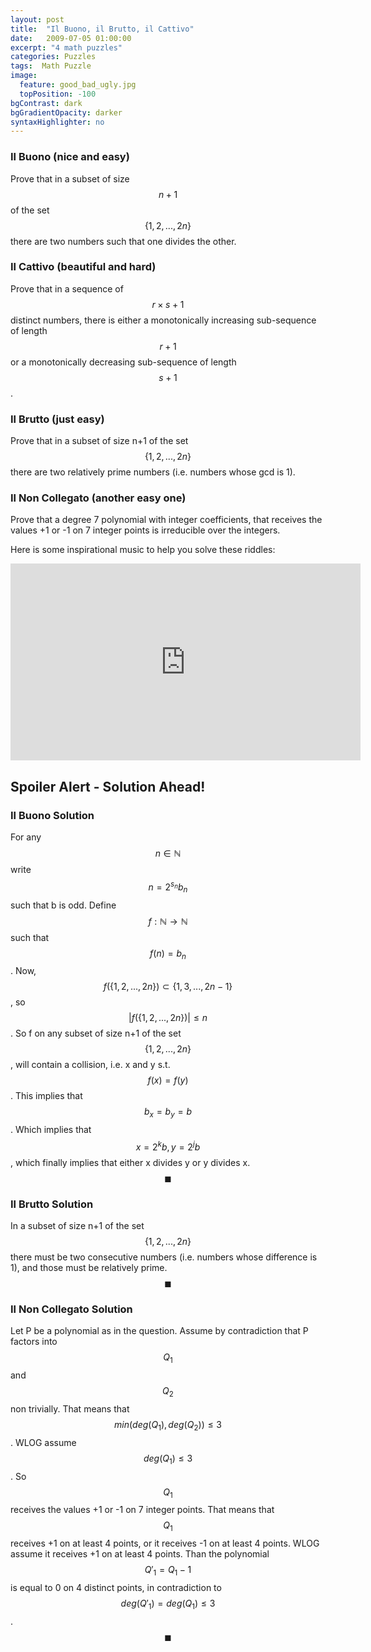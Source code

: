 ```yaml
---
layout: post
title:  "Il Buono, il Brutto, il Cattivo"
date:   2009-07-05 01:00:00
excerpt: "4 math puzzles"
categories: Puzzles
tags:  Math Puzzle
image:
  feature: good_bad_ugly.jpg
  topPosition: -100
bgContrast: dark
bgGradientOpacity: darker
syntaxHighlighter: no
---
```

### Il Buono (nice and easy)

Prove that in a subset of size $$n+1$$ of the set $$\{1, 2, ..., 2n\}$$ there are two numbers such that one divides the other.

### Il Cattivo (beautiful and hard)

Prove that in a sequence of $$r\times s+1$$ distinct numbers, there is either a monotonically increasing sub-sequence of length $$r+1$$ or a monotonically decreasing sub-sequence of length $$s+1$$.

### Il Brutto (just easy)

Prove that in a subset of size n+1 of the set $$\{1, 2, ..., 2n\}$$ there are two relatively prime numbers (i.e. numbers whose gcd is 1).

### Il Non Collegato (another easy one)

Prove that a degree 7 polynomial with integer coefficients, that receives the values +1 or -1 on 7 integer points is irreducible over the integers.

Here is some inspirational music to help you solve these riddles:

<iframe width="560" height="315" src="https://www.youtube.com/embed/4aniv65Mw8I?start=6" frameborder="0" allow="accelerometer; autoplay; encrypted-media; gyroscope; picture-in-picture" allowfullscreen></iframe>

## Spoiler Alert - Solution Ahead!

### Il Buono Solution

For any $$n \in \mathbb{N}$$ write $$n = 2^{s_n}b_n$$ such that b is odd. Define $$f:\mathbb{N}\rightarrow\mathbb{N}$$ such that
$$f(n) = b_n$$. Now, $$f(\{1, 2, ..., 2n\}) \subset \{1, 3, ..., 2n - 1\}$$, so $$|f(\{1, 2, ..., 2n\})| \le n$$. So f on any subset of size n+1 of the set $$\{1, 2, ..., 2n\}$$, will contain a collision, i.e. x and y s.t. $$f(x) = f(y)$$. This implies that $$b_x = b_y = b$$. Which implies that $$x = 2^{k}b, y = 2^{j}b$$, which finally implies that either x divides y or y divides x. $$\blacksquare$$

### Il Brutto Solution

In a subset of size n+1 of the set $$\{1, 2, ..., 2n\}$$ there must be two consecutive numbers (i.e. numbers whose difference is 1), and those must be relatively prime. $$\blacksquare$$

### Il Non Collegato Solution

Let P be a polynomial as in the question. Assume by contradiction that P factors into $$Q_1$$ and $$Q_2$$ non trivially. That means that $$min(deg(Q_1), deg(Q_2)) \le 3$$. WLOG assume $$deg(Q_1) \le 3$$. So $$Q_1$$ receives the values +1 or -1 on 7 integer points. That means that $$Q_1$$ receives +1 on at least 4 points, or it receives -1 on at least 4 points. WLOG assume it receives +1 on at least 4 points. Than the polynomial $$Q'_1 = Q_1 - 1$$ is equal to 0 on 4 distinct points, in contradiction to $$deg(Q'_1) = deg(Q_1) \le 3$$. $$\blacksquare$$